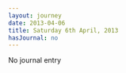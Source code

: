 ```yaml
---
layout: journey
date: 2013-04-06
title: Saturday 6th April, 2013
hasJournal: no
---
```

No journal entry